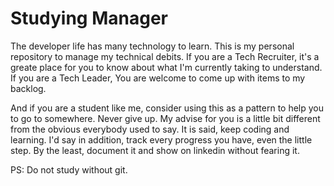# Studying Manager

The developer life has many technology to learn. This is my personal repository to manage my technical debits.
If you are a Tech Recruiter, it's a greate place for you to know about what I'm currently taking to understand.
If you are a Tech Leader, You are welcome to come up with items to my backlog.

And if you are a student like me, consider using this as a pattern to help you to go to somewhere. Never give up.
My advise for you is a little bit different from the obvious everybody used to say. It is said, keep coding and learning. I'd say in addition, track every progress you have, even the little step. By the least, document it and show on linkedin without fearing it.

PS: Do not study without git. 
